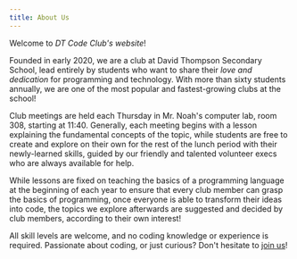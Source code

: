 ```yaml
---
title: About Us
---
```


Welcome to *DT Code Club's website*!

Founded in early 2020,
we are a club at David Thompson Secondary School,
lead entirely by students who want to share
their *love and dedication* for programming and technology.
With more than sixty students annually,
we are one of the most popular and fastest-growing clubs at the school!

Club meetings are held each Thursday
in Mr. Noah's computer lab, room 308, starting at 11:40.
Generally, each meeting begins with a lesson 
explaining the fundamental concepts of the topic,
while students are free to create and explore on their own
for the rest of the lunch period
with their newly-learned skills,
guided by our friendly and talented volunteer execs
who are always available for help.

While lessons are fixed on teaching
the basics of a programming language
at the beginning of each year
to ensure that every club member
can grasp the basics of programming,
once everyone is able to transform their ideas into code,
the topics we explore afterwards
are suggested and decided by club members,
according to their own interest!

All skill levels are welcome,
and no coding knowledge or experience is required.
Passionate about coding, or just curious?
Don't hesitate to [join us](/join/)!
